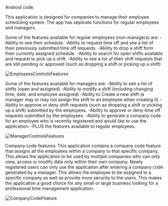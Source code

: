 Android code.

This application is designed for companies to manage their employee scheduling system. The app has seperate functions for regular employees and managers.

Some of the features available for regular employees (non-managers) are:
-Ability to see their schedule.
-Ability to request time off and see a list of their previously submitted time off requests.
-Ability to drop a shift form their currently assigned schedule.
-Ability to search for open shifts available and request to pick up a shift.
-Ability to see a list of their shift requests that are still pending or approved (such as dropping a shift or picking up a shift)

![EmployeesControlsFeatures](https://user-images.githubusercontent.com/70920375/101265293-dbb1df00-370a-11eb-8edf-b784fec34458.jpg)

Some of the features available for managers are:
-Ability to see a list of shifts (open and assigned)
-Ability to modify a shift (including changing time, date, and employee assigned)
-Ability to Create a new shift (a manager may or may not assign the shift to an employee when creating it)
-Ability to approve or deny shift requests (such as dropping a shift or picking up a shift) submitted by the employees.
-Ability to approve or deny time off requests submitted by the employees.
-Ability to generate a company code for an employee who is recently registered and would like to use the application.
-PLUS the features available to regular employees.

![ManagerControlsFeatures](https://user-images.githubusercontent.com/70920375/101265297-e5d3dd80-370a-11eb-8c1d-c72eead0ce84.jpg)

Company code features:
This application contains a company code feature that assigns all the employees within a company to that specific company. This allows the application to be used by multiple companies who can only view, access or modify data only within their own company. Newly registered users can only use the application after entering a company code generated by a manager. This allows the employee to be assigned to a specific company as well as provide more security to the users.
This makes the application a good choice for any small or large business looking for a professional time management application.

![CompanyCodeFeature](https://user-images.githubusercontent.com/70920375/101265307-f1bf9f80-370a-11eb-9540-baf0214032cd.jpg)
